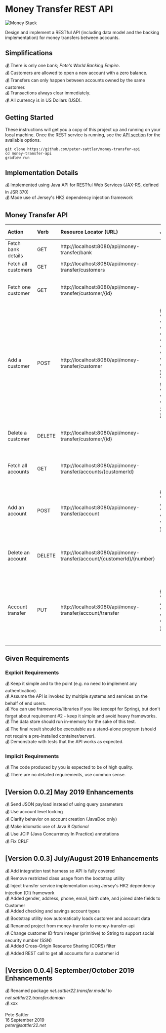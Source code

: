 # Money Transfer REST API
![Money Stack](https://github.com/peter-sattler/money-transfer-api/blob/master/img/money-stack.gif)

Design and implement a RESTful API (including data model and the backing implementation) for money transfers between accounts.

## Simplifications

:moneybag: There is only one bank; _Pete's World Banking Empire_.  
:moneybag: Customers are allowed to open a new account with a zero balance.  
:moneybag: Transfers can only happen between accounts owned by the same customer.  
:moneybag: Transactions always clear immediately.  
:moneybag: All currency is in US Dollars (USD). 

## Getting Started

These instructions will get you a copy of this project up and running on your local machine. Once the REST service is running, see the [API section](#money-transfer-api) for the available options.

```text
git clone https://github.com/peter-sattler/money-transfer-api
cd money-transfer-api
gradlew run
```

## Implementation Details

:moneybag: Implemented using Java API for RESTful Web Services (JAX-RS, defined in JSR 370)  
:moneybag: Made use of Jersey's HK2 dependency injection framework  

## Money Transfer API

Action              | Verb   | Resource Locator (URL)                                    | JSON Payload                    | Status Codes
:-----------------  |:------ | :-------------------------------------------------------- | :------------------------------ | :-------
Fetch bank details  | GET    | http://localhost:8080/api/money-transfer/bank             |                                 | 200 (Success)
Fetch all customers | GET    | http://localhost:8080/api/money-transfer/customers        |                                 | 200 (Success)
Fetch one customer  | GET    | http://localhost:8080/api/money-transfer/customer/{id}    |                                 | 200 (Success)<br>404 (Customer not found)
Add a customer      | POST   | http://localhost:8080/api/money-transfer/customer         | {<br>"id": "123-456",<br>"firstName": "Barb",<br>"lastName": "Wire",<br>"gender": "FEMALE",<br>"address": {<br>"street": "55 Water St",<br>"city": "New York",<br>"state": "NY",<br>"zip": 10004<br>},<br>"phone": "(212) 623-5089",<br>"email": "barb.wire@fences.cow",<br>"birthDate": "1963-10-28"<br>}      | 201 (Success)<br>409 (Customer exists)
Delete a customer   | DELETE | http://localhost:8080/api/money-transfer/customer/{id}    |                                 | 204 (Success)<br>404 (Customer not found)
Fetch all accounts  | GET    | http://localhost:8080/api/money-transfer/accounts/{customerId} |                                 | 200 (Success)<br>404 (Customer not found)
Add an account      | POST   | http://localhost:8080/api/money-transfer/account          | {<br>"customerId": "123-456",<br>"number": 123,<br>"type":"CHECKING",<br>"balance": 100.25<br>} | 201 (Success)<br>404 (Customer not found)<br>409 (Account exists)
Delete an account   | DELETE | http://localhost:8080/api/money-transfer/account/{customerId}/{number} |                    | 204 (Success)<br>404 (Customer or account not found)
Account transfer    | PUT    | http://localhost:8080/api/money-transfer/account/transfer | {<br>"customerId": "123-456",<br>"sourceNumber": 123,<br>"targetNumber": 234,<br>"amount": 50<br>}     | 200 (Success)<br>404 (Customer, source or target account not found)<br>409 (Invalid amount)

## Given Requirements

### Explicit Requirements
 
:moneybag: Keep it simple and to the point (e.g. no need to implement any authentication).  
:moneybag: Assume the API is invoked by multiple systems and services on the behalf of end users.  
:moneybag: You can use frameworks/libraries if you like (except for Spring), but don't forget about requirement #2 - keep it simple and avoid heavy frameworks.  
:moneybag: The data store should run in-memory for the sake of this test.  
:moneybag: The final result should be executable as a stand-alone program (should not require a pre-installed container/server).  
:moneybag: Demonstrate with tests that the API works as expected.

### Implicit Requirements

:moneybag: The code produced by you is expected to be of high quality.  
:moneybag: There are no detailed requirements, use common sense.  

## [Version 0.0.2] May 2019 Enhancements
:moneybag: Send JSON payload instead of using query parameters  
:moneybag: Use account level locking  
:moneybag: Clarify behavior on account creation (JavaDoc only)  
:moneybag: Make idiomatic use of Java 8 _Optional_  
:moneybag: Use JCIP (Java Concurrency In Practice) annotations  
:moneybag: Fix CRLF  

## [Version 0.0.3] July/August 2019 Enhancements
:moneybag: Add integration test harness so API is fully covered  
:moneybag: Remove restricted class usage from the bootstrap utility  
:moneybag: Inject transfer service implementation using Jersey's HK2 dependency injection (DI) framework  
:moneybag: Added gender, address, phone, email, birth date, and joined date fields to Customer  
:moneybag: Added checking and savings account types  
:moneybag: Bootstrap utility now automatically loads customer and account data  
:moneybag: Renamed project from money-transfer to money-transfer-api  
:moneybag: Change customer ID from integer (primitive) to String to support social security number (SSN)   
:moneybag: Added Cross-Origin Resource Sharing (CORS) filter  
:moneybag: Added REST call to get all accounts for a customer id  


## [Version 0.0.4] September/October 2019 Enhancements
:moneybag: Renamed package _net.sattler22.transfer.model_ to _net.sattler22.transfer.domain_  
:moneybag: xxx

Pete Sattler  
16 September 2019  
_peter@sattler22.net_  
